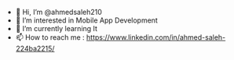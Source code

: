 - 👋 Hi, I’m @ahmedsaleh210
- 👀 I’m interested in Mobile App Development
- 🌱 I’m currently learning It
- 📫 How to reach me : https://www.linkedin.com/in/ahmed-saleh-224ba2215/

<!---
ahmedsaleh210/ahmedsaleh210 is a ✨ special ✨ repository because its `README.md` (this file) appears on your GitHub profile.
You can click the Preview link to take a look at your changes.
--->
